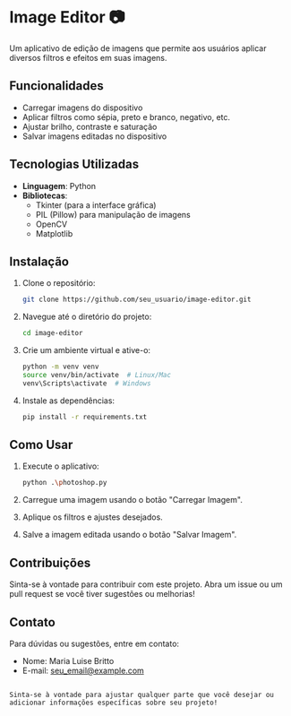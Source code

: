 # Image Editor 📷

Um aplicativo de edição de imagens que permite aos usuários aplicar diversos filtros e efeitos em suas imagens.

## Funcionalidades

- Carregar imagens do dispositivo
- Aplicar filtros como sépia, preto e branco, negativo, etc.
- Ajustar brilho, contraste e saturação
- Salvar imagens editadas no dispositivo

## Tecnologias Utilizadas

- **Linguagem**: Python
- **Bibliotecas**: 
  - Tkinter (para a interface gráfica)
  - PIL (Pillow) para manipulação de imagens
  - OpenCV
  - Matplotlib

## Instalação

1. Clone o repositório:
   ```bash
   git clone https://github.com/seu_usuario/image-editor.git
   ```

2. Navegue até o diretório do projeto:
   ```bash
   cd image-editor
   ```

3. Crie um ambiente virtual e ative-o:
   ```bash
   python -m venv venv
   source venv/bin/activate  # Linux/Mac
   venv\Scripts\activate  # Windows
   ```

4. Instale as dependências:
   ```bash
   pip install -r requirements.txt
   ```

## Como Usar

1. Execute o aplicativo:
   ```bash
   python .\photoshop.py 
   ```

2. Carregue uma imagem usando o botão "Carregar Imagem".
3. Aplique os filtros e ajustes desejados.
4. Salve a imagem editada usando o botão "Salvar Imagem".

## Contribuições

Sinta-se à vontade para contribuir com este projeto. Abra um issue ou um pull request se você tiver sugestões ou melhorias!

## Contato

Para dúvidas ou sugestões, entre em contato:

- Nome: Maria Luise Britto
- E-mail: seu_email@example.com
```

Sinta-se à vontade para ajustar qualquer parte que você desejar ou adicionar informações específicas sobre seu projeto!
